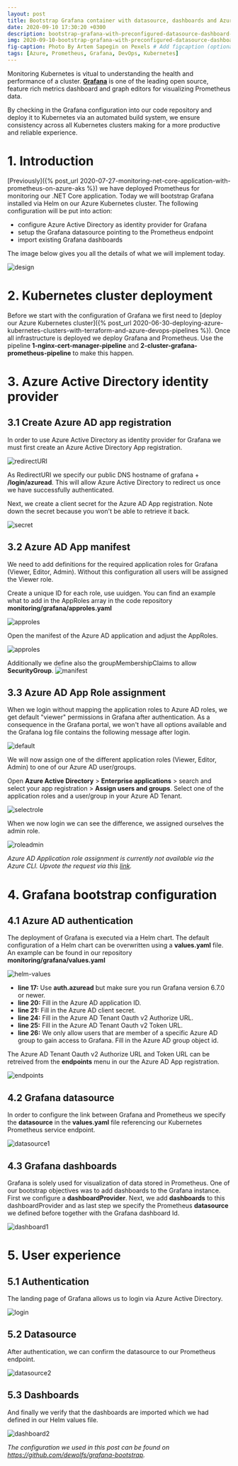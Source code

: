 ```yaml
---
layout: post
title: Bootstrap Grafana container with datasource, dashboards and Azure AD AuthN/AuthZ
date: 2020-09-10 17:30:20 +0300
description: bootstrap-grafana-with-preconfigured-datasource-dashboard-and-azure-ad-authentication # Add post description (optional)
img: 2020-09-10-bootstrap-grafana-with-preconfigured-datasource-dashboard-and-azure-ad-authentication.jpg # Add image post (optional)
fig-caption: Photo By Artem Sapegin on Pexels # Add figcaption (optional)
tags: [Azure, Prometheus, Grafana, DevOps, Kubernetes]
---
```


Monitoring Kubernetes is vitual to understanding the health and performance of a cluster.  **[Grafana](https://grafana.com)** is one of the leading open source, feature rich metrics dashboard and graph editors for visualizing Prometheus data.

By checking in the Grafana configuration into our code repository and deploy it to Kubernetes via an automated build system, we ensure consistency across all Kubernetes clusters making for a more productive and reliable experience.

# 1. Introduction

[Previously]({% post_url 2020-07-27-monitoring-net-core-application-with-prometheus-on-azure-aks %}) we have deployed Prometheus for monitoring our .NET Core application.  Today we will bootstrap Grafana installed via Helm on our Azure Kubernetes cluster.  The following configuration will be put into action:
- configure Azure Active Directory as identity provider for Grafana
- setup the Grafana datasource pointing to the Prometheus endpoint
- import existing Grafana dashboards 

The image below gives you all the details of what we will implement today.

![design]({{site.baseurl}}/assets/img/2020-09-10-design.gif)

# 2. Kubernetes cluster deployment

Before we start with the configuration of Grafana we first need to [deploy our Azure Kubernetes cluster]({% post_url 2020-06-30-deploying-azure-kubernetes-clusters-with-terraform-and-azure-devops-pipelines %}).  Once all infrastructure is deployed we deploy Grafana and Prometheus.  Use the pipeline **1-nginx-cert-manager-pipeline** and **2-cluster-grafana-prometheus-pipeline** to make this happen.  

# 3. Azure Active Directory identity provider

## 3.1 Create Azure AD app registration

In order to use Azure Active Directory as identity provider for Grafana we must first create an Azure Active Directory App registration.  

![redirectURI]({{site.baseurl}}/assets/img/2020-09-10-redirecturi.gif)

As RedirectURI we specify our public DNS hostname of grafana + **/login/azuread**.  This will allow Azure Active Directory to redirect us once we have successfully authenticated.

Next, we create a client secret for the Azure AD App registration.  Note down the secret because you won't be able to retrieve it back.

![secret]({{site.baseurl}}/assets/img/2020-09-10-secret.gif)

## 3.2 Azure AD App manifest

We need to add definitions for the required application roles for Grafana (Viewer, Editor, Admin).  Without this configuration all users will be assigned the Viewer role.

Create a unique ID for each role, use uuidgen. You can find an example what to add in the AppRoles array in the code repository **monitoring/grafana/approles.yaml**

![approles]({{site.baseurl}}/assets/img/2020-09-10-approles.gif)

Open the manifest of the Azure AD application and adjust the AppRoles.

![approles]({{site.baseurl}}/assets/img/2020-09-10-approles2.gif)

Additionally we define also the groupMembershipClaims to allow **SecurityGroup**.
![manifest]({{site.baseurl}}/assets/img/2020-09-10-manifest.gif)

## 3.3 Azure AD App Role assignment

When we login without mapping the application roles to Azure AD roles, we get default "viewer" permissions in Grafana after authentication.  As a consequence in the Grafana portal, we won't have all options available and the Grafana log file contains the following message after login.

![default]({{site.baseurl}}/assets/img/2020-09-10-default-viewer.gif)

We will now assign one of the different application roles (Viewer, Editor, Admin) to one of our Azure AD user/groups.

Open **Azure Active Directory** > **Enterprise applications** > search and select your app registration > **Assign users and groups**.
Select one of the application roles and a user/group in your Azure AD Tenant.

![selectrole]({{site.baseurl}}/assets/img/2020-09-10-select-role.gif)

When we now login we can see the difference, we assigned ourselves the admin role.

![roleadmin]({{site.baseurl}}/assets/img/2020-09-10-role-admin.gif)

*Azure AD Application role assignment is currently not available via the Azure CLI. Upvote the request via this [link](https://github.com/Azure/azure-sdk-for-net/issues/8794).*

# 4. Grafana bootstrap configuration

## 4.1 Azure AD authentication

The deployment of Grafana is executed via a Helm chart.  The default configuration of a Helm chart can be overwritten using a **values.yaml** file. An example can be found in our repository **monitoring/grafana/values.yaml**

![helm-values]({{site.baseurl}}/assets/img/2020-09-10-helm-values.gif)

- **line 17:** Use **auth.azuread** but make sure you run Grafana version 6.7.0 or newer.
- **line 20:** Fill in the Azure AD application ID.
- **line 21:** Fill in the Azure AD client secret.
- **line 24:** Fill in the Azure AD Tenant Oauth v2 Authorize URL.
- **line 25:** Fill in the Azure AD Tenant Oauth v2 Token URL.
- **line 26:** We only allow users that are member of a specific Azure AD group to gain access to Grafana. Fill in the Azure AD group object id.

The Azure AD Tenant Oauth v2 Authorize URL and Token URL can be retreived from the **endpoints** menu in our the Azure AD App registration.

![endpoints]({{site.baseurl}}/assets/img/2020-09-10-endpoint.gif)

## 4.2 Grafana datasource

In order to configure the link between Grafana and Prometheus we specify the **datasource** in the **values.yaml** file referencing our Kubernetes Prometheus service endpoint.

![datasource1]({{site.baseurl}}/assets/img/2020-09-10-datasource.gif)

## 4.3 Grafana dashboards

Grafana is solely used for visualization of data stored in Prometheus.  One of our bootstrap objectives was to add dashboards to the Grafana instance. First we configure a **dashboardProvider**. Next, we add **dashboards** to this dashboardProvider and as last step we specify the Prometheus **datasource** we defined before together with the Grafana dashboard Id.

![dashboard1]({{site.baseurl}}/assets/img/2020-09-10-dashboards.gif)

# 5. User experience

## 5.1 Authentication

The landing page of Grafana allows us to login via Azure Active Directory.

![login]({{site.baseurl}}/assets/img/2020-09-10-login.gif)

## 5.2 Datasource

After authentication, we can confirm the datasource to our Prometheus endpoint.

![datasource2]({{site.baseurl}}/assets/img/2020-09-10-datasource2.gif)

## 5.3 Dashboards

And finally we verify that the dashboards are imported which we had defined in our Helm values file.

![dashboard2]({{site.baseurl}}/assets/img/2020-09-10-dashboards2.gif)

*The configuration we used in this post can be found on <https://github.com/dewolfs/grafana-bootstrap>.*